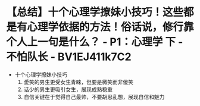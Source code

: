 # 【总结】十个心理学撩妹小技巧！这些都是有心理学依据的方法！俗话说，修行靠个人上一句是什么？ - P1：心理学 下 - 不怕队长 - BV1EJ411k7C2

-   十个心理学撩妹小技巧
    1.  愛笑的男生更受女生青睞，但要是微笑而非傻笑
    2.  话少的男生更吸引女生，展现成熟稳重
    3.  自信关键在于觉得自己最帅，不要胡思乱想，展现自信和魅力